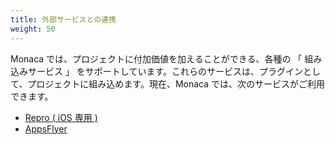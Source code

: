 ```yaml
---
title: 外部サービスとの連携
weight: 50
---
```


Monaca では、プロジェクトに付加価値を加えることができる、各種の 「 組み込みサービス 」
をサポートしています。これらのサービスは、プラグインとして、プロジェクトに組み込めます。現在、Monaca
では、次のサービスがご利用できます。

- [Repro ( iOS 専用 )](repro)
- [AppsFlyer](apps_flyer)